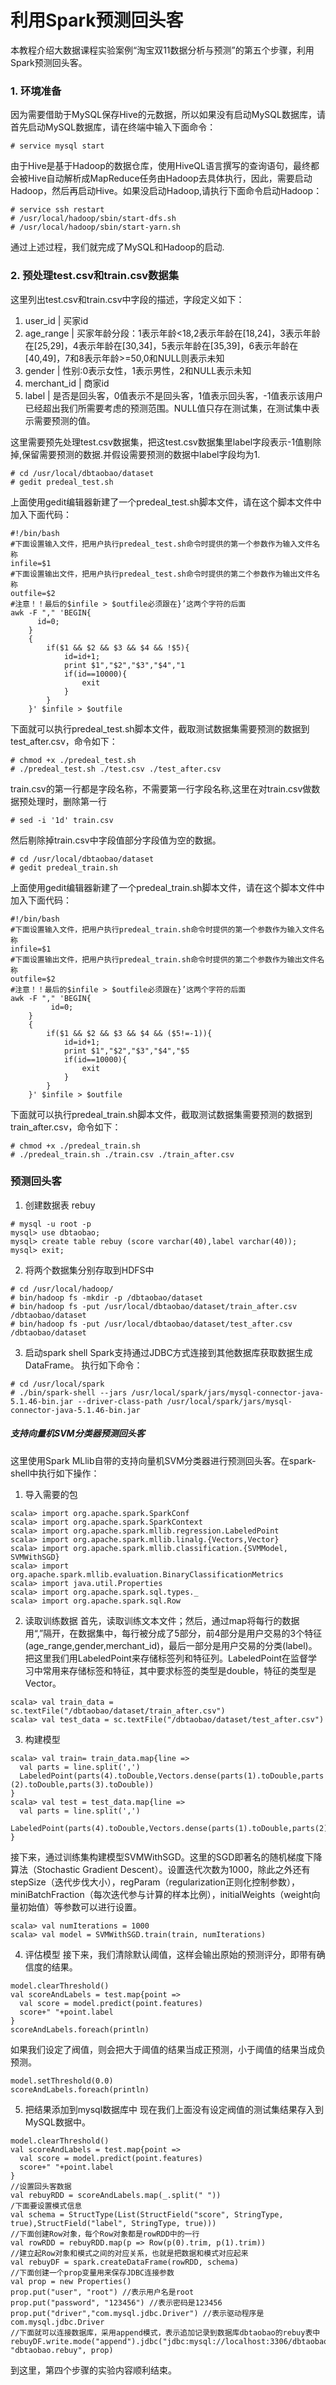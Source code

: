 # 利用Spark预测回头客
本教程介绍大数据课程实验案例“淘宝双11数据分析与预测”的第五个步骤，利用Spark预测回头客。


### 1. 环境准备

因为需要借助于MySQL保存Hive的元数据，所以如果没有启动MySQL数据库，请首先启动MySQL数据库，请在终端中输入下面命令：

```
# service mysql start
```

由于Hive是基于Hadoop的数据仓库，使用HiveQL语言撰写的查询语句，最终都会被Hive自动解析成MapReduce任务由Hadoop去具体执行，因此，需要启动Hadoop，然后再启动Hive。如果没启动Hadoop,请执行下面命令启动Hadoop：

```
# service ssh restart
# /usr/local/hadoop/sbin/start-dfs.sh
# /usr/local/hadoop/sbin/start-yarn.sh
```

通过上述过程，我们就完成了MySQL和Hadoop的启动.


### 2. 预处理test.csv和train.csv数据集
这里列出test.csv和train.csv中字段的描述，字段定义如下：

1. user_id | 买家id
2. age_range | 买家年龄分段：1表示年龄<18,2表示年龄在[18,24]，3表示年龄在[25,29]，4表示年龄在[30,34]，5表示年龄在[35,39]，6表示年龄在[40,49]，7和8表示年龄>=50,0和NULL则表示未知
3. gender | 性别:0表示女性，1表示男性，2和NULL表示未知
4. merchant_id | 商家id
5. label | 是否是回头客，0值表示不是回头客，1值表示回头客，-1值表示该用户已经超出我们所需要考虑的预测范围。NULL值只存在测试集，在测试集中表示需要预测的值。

这里需要预先处理test.csv数据集，把这test.csv数据集里label字段表示-1值剔除掉,保留需要预测的数据.并假设需要预测的数据中label字段均为1.

```
# cd /usr/local/dbtaobao/dataset
# gedit predeal_test.sh
```

上面使用gedit编辑器新建了一个predeal_test.sh脚本文件，请在这个脚本文件中加入下面代码：

```
#!/bin/bash
#下面设置输入文件，把用户执行predeal_test.sh命令时提供的第一个参数作为输入文件名称
infile=$1
#下面设置输出文件，把用户执行predeal_test.sh命令时提供的第二个参数作为输出文件名称
outfile=$2
#注意！！最后的$infile > $outfile必须跟在}’这两个字符的后面
awk -F "," 'BEGIN{
      id=0;
    }
    {
        if($1 && $2 && $3 && $4 && !$5){
            id=id+1;
            print $1","$2","$3","$4","1
            if(id==10000){
                exit
            }
        }
    }' $infile > $outfile
```

下面就可以执行predeal_test.sh脚本文件，截取测试数据集需要预测的数据到test_after.csv，命令如下：
```
# chmod +x ./predeal_test.sh
# ./predeal_test.sh ./test.csv ./test_after.csv
```
train.csv的第一行都是字段名称，不需要第一行字段名称,这里在对train.csv做数据预处理时，删除第一行
```
# sed -i '1d' train.csv
```

然后剔除掉train.csv中字段值部分字段值为空的数据。

```
# cd /usr/local/dbtaobao/dataset
# gedit predeal_train.sh
```

上面使用gedit编辑器新建了一个predeal_train.sh脚本文件，请在这个脚本文件中加入下面代码：

```
#!/bin/bash
#下面设置输入文件，把用户执行predeal_train.sh命令时提供的第一个参数作为输入文件名称
infile=$1
#下面设置输出文件，把用户执行predeal_train.sh命令时提供的第二个参数作为输出文件名称
outfile=$2
#注意！！最后的$infile > $outfile必须跟在}’这两个字符的后面
awk -F "," 'BEGIN{
         id=0;
    }
    {
        if($1 && $2 && $3 && $4 && ($5!=-1)){
            id=id+1;
            print $1","$2","$3","$4","$5
            if(id==10000){
                exit
            }
        }
    }' $infile > $outfile
```

下面就可以执行predeal_train.sh脚本文件，截取测试数据集需要预测的数据到train_after.csv，命令如下：

```
# chmod +x ./predeal_train.sh
# ./predeal_train.sh ./train.csv ./train_after.csv
```

### 预测回头客
1. 创建数据表 rebuy

```
# mysql -u root -p
mysql> use dbtaobao;
mysql> create table rebuy (score varchar(40),label varchar(40));
mysql> exit;
```

2. 将两个数据集分别存取到HDFS中

```
# cd /usr/local/hadoop/
# bin/hadoop fs -mkdir -p /dbtaobao/dataset
# bin/hadoop fs -put /usr/local/dbtaobao/dataset/train_after.csv /dbtaobao/dataset
# bin/hadoop fs -put /usr/local/dbtaobao/dataset/test_after.csv /dbtaobao/dataset
```

3. 启动spark shell
Spark支持通过JDBC方式连接到其他数据库获取数据生成DataFrame。
执行如下命令：

```
# cd /usr/local/spark
# ./bin/spark-shell --jars /usr/local/spark/jars/mysql-connector-java-5.1.46-bin.jar --driver-class-path /usr/local/spark/jars/mysql-connector-java-5.1.46-bin.jar
```

##### 支持向量机SVM分类器预测回头客
这里使用Spark MLlib自带的支持向量机SVM分类器进行预测回头客。在spark-shell中执行如下操作：
1. 导入需要的包
```
scala> import org.apache.spark.SparkConf
scala> import org.apache.spark.SparkContext
scala> import org.apache.spark.mllib.regression.LabeledPoint
scala> import org.apache.spark.mllib.linalg.{Vectors,Vector}
scala> import org.apache.spark.mllib.classification.{SVMModel, SVMWithSGD}
scala> import org.apache.spark.mllib.evaluation.BinaryClassificationMetrics
scala> import java.util.Properties
scala> import org.apache.spark.sql.types._
scala> import org.apache.spark.sql.Row
```

2. 读取训练数据
首先，读取训练文本文件；然后，通过map将每行的数据用“,”隔开，在数据集中，每行被分成了5部分，前4部分是用户交易的3个特征(age_range,gender,merchant_id)，最后一部分是用户交易的分类(label)。把这里我们用LabeledPoint来存储标签列和特征列。LabeledPoint在监督学习中常用来存储标签和特征，其中要求标签的类型是double，特征的类型是Vector。

```
scala> val train_data = sc.textFile("/dbtaobao/dataset/train_after.csv")
scala> val test_data = sc.textFile("/dbtaobao/dataset/test_after.csv")
```
3. 构建模型

```
scala> val train= train_data.map{line =>
  val parts = line.split(',')
  LabeledPoint(parts(4).toDouble,Vectors.dense(parts(1).toDouble,parts
(2).toDouble,parts(3).toDouble))
}
scala> val test = test_data.map{line =>
  val parts = line.split(',')
  LabeledPoint(parts(4).toDouble,Vectors.dense(parts(1).toDouble,parts(2).toDouble,parts(3).toDouble))
}
```

接下来，通过训练集构建模型SVMWithSGD。这里的SGD即著名的随机梯度下降算法（Stochastic Gradient Descent）。设置迭代次数为1000，除此之外还有stepSize（迭代步伐大小），regParam（regularization正则化控制参数），miniBatchFraction（每次迭代参与计算的样本比例），initialWeights（weight向量初始值）等参数可以进行设置。

```
scala> val numIterations = 1000
scala> val model = SVMWithSGD.train(train, numIterations)
```

4. 评估模型
接下来，我们清除默认阈值，这样会输出原始的预测评分，即带有确信度的结果。

```
model.clearThreshold()
val scoreAndLabels = test.map{point =>
  val score = model.predict(point.features)
  score+" "+point.label
}
scoreAndLabels.foreach(println)
```

如果我们设定了阀值，则会把大于阈值的结果当成正预测，小于阈值的结果当成负预测。
```
model.setThreshold(0.0)
scoreAndLabels.foreach(println)
```

5. 把结果添加到mysql数据库中
现在我们上面没有设定阀值的测试集结果存入到MySQL数据中。
```
model.clearThreshold()
val scoreAndLabels = test.map{point =>
  val score = model.predict(point.features)
  score+" "+point.label
}
//设置回头客数据
val rebuyRDD = scoreAndLabels.map(_.split(" "))
/下面要设置模式信息
val schema = StructType(List(StructField("score", StringType, true),StructField("label", StringType, true)))
//下面创建Row对象，每个Row对象都是rowRDD中的一行
val rowRDD = rebuyRDD.map(p => Row(p(0).trim, p(1).trim))
//建立起Row对象和模式之间的对应关系，也就是把数据和模式对应起来
val rebuyDF = spark.createDataFrame(rowRDD, schema)
//下面创建一个prop变量用来保存JDBC连接参数
val prop = new Properties()
prop.put("user", "root") //表示用户名是root
prop.put("password", "123456") //表示密码是123456
prop.put("driver","com.mysql.jdbc.Driver") //表示驱动程序是com.mysql.jdbc.Driver
//下面就可以连接数据库，采用append模式，表示追加记录到数据库dbtaobao的rebuy表中
rebuyDF.write.mode("append").jdbc("jdbc:mysql://localhost:3306/dbtaobao", "dbtaobao.rebuy", prop)
```

到这里，第四个步骤的实验内容顺利结束。
